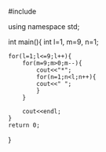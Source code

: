 #include <iostream>
  
using namespace std;

int main(){
	int l=1, m=9, n=1;  
      
    for(l=1;l<=9;l++){
      	for(m=9;m>0;m--){
		    cout<<"*";
		  	for(n=1;n<l;n++){
		  	cout<<" ";	
			}	
		}
               
		cout<<endl;
	}  
    return 0;
}
